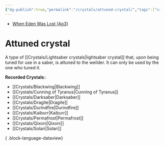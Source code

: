 ```yaml
---
{"dg-publish":true,"permalink":"/crystals/attuned-crystal/","tags":["crystal"],"noteIcon":"saber1"}
---
```


- [When Eden Was Lost (Ao3)](https://archiveofourown.org/works/19334440/chapters/45992584)
# Attuned crystal

A type of [[Crystals/Lightsaber crystals\|lightsaber crystal]] that, upon being tuned for use in a saber, is attuned to the weilder. It can only be used by the one who tuned it. 

**Recorded Crystals**::
- [[Crystals/Blackwing\|Blackwing]]
- [[Crystals/Cunning of Tyranus\|Cunning of Tyranus]]
- [[Crystals/Darksaber\|Darksaber]]
- [[Crystals/Dragite\|Dragite]]
- [[Crystals/Durindfire\|Durindfire]]
- [[Crystals/Kaiburr\|Kaiburr]]
- [[Crystals/Permafrost\|Permafrost]]
- [[Crystals/Qixoni\|Qixoni]]
- [[Crystals/Solari\|Solari]]

{ .block-language-dataview}
